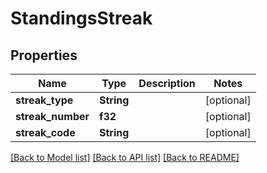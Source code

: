 # StandingsStreak

## Properties

Name | Type | Description | Notes
------------ | ------------- | ------------- | -------------
**streak_type** | **String** |  | [optional] 
**streak_number** | **f32** |  | [optional] 
**streak_code** | **String** |  | [optional] 

[[Back to Model list]](../README.md#documentation-for-models) [[Back to API list]](../README.md#documentation-for-api-endpoints) [[Back to README]](../README.md)



